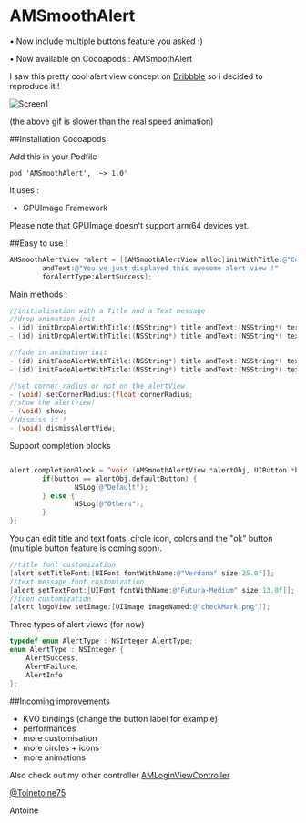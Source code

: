 AMSmoothAlert
==================
• Now include multiple buttons feature you asked :)

• Now available on Cocoapods : AMSmoothAlert


I saw this pretty cool alert view concept on [Dribbble](https://dribbble.com/shots/1523277-Success-Popup-for-Handybook-New-App-GIF?list=users&offset=0) so i decided to reproduce it !

![Screen1](https://raw.githubusercontent.com/mtonio91/AMSmoothAlert/master/screenCapture.gif)

(the above gif is slower than the real speed animation)

##Installation Cocoapods

Add this in your Podfile
```
pod 'AMSmoothAlert', '~> 1.0'
```
It uses : 
- GPUImage Framework


Please note that GPUImage doesn't support arm64 devices yet.

##Easy to use !
```objective-c
AMSmoothAlertView *alert = [[AMSmoothAlertView alloc]initWithTitle:@"Congrats !" 
        andText:@"You've just displayed this awesome alert view !" 
        forAlertType:AlertSuccess];
```


Main methods :

```objective-c
//initialisation with a Title and a Text message
//drop animation init
- (id) initDropAlertWithTitle:(NSString*) title andText:(NSString*) text andCancelButton: BOOL)hasCancelButton forAlertType:(AlertType) type;
- (id) initDropAlertWithTitle:(NSString*) title andText:(NSString*) text andCancelButton:(BOOL)hasCancelButton forAlertType:(AlertType) type andColor:(UIColor*) color;

//fade in animation init
- (id) initFadeAlertWithTitle:(NSString*) title andText:(NSString*) text andCancelButton:(BOOL)hasCancelButton forAlertType:(AlertType) type;
- (id) initFadeAlertWithTitle:(NSString*) title andText:(NSString*) text andCancelButton:(BOOL)hasCancelButton forAlertType:(AlertType) type andColor:(UIColor*) color;

//set corner radius or not on the alertView
- (void) setCornerRadius:(float)cornerRadius;
//show the alertview!
- (void) show;
//dismiss it !
- (void) dismissAlertView;

```
Support completion blocks
```objective-c

alert.completionBlock = ^void (AMSmoothAlertView *alertObj, UIButton *button) {
        if(button == alertObj.defaultButton) {
                NSLog(@"Default");
        } else {
                NSLog(@"Others");
        }
};

```

You can edit title and text fonts, circle icon, colors and the "ok" button (multiple button feature is coming soon).
```objective-c
//title font customization
[alert setTitleFont:[UIFont fontWithName:@"Verdana" size:25.0f]];
//text message font customization
[alert setTextFont:[UIFont fontWithName:@"Futura-Medium" size:13.0f]];
//icon customization
[alert.logoView setImage:[UIImage imageNamed:@"checkMark.png"]];

```

Three types of alert views (for now)
```objective-c
typedef enum AlertType : NSInteger AlertType;
enum AlertType : NSInteger {
    AlertSuccess,
    AlertFailure,
    AlertInfo
};
```


##Incoming improvements

- KVO bindings (change the button label for example) 
- performances
- more customisation
- more circles + icons
- more animations


Also check out my other controller [AMLoginViewController](https://github.com/mtonio91/AMLoginViewController)

[@Toinetoine75](https://twitter.com/Toinetoine75)

Antoine
